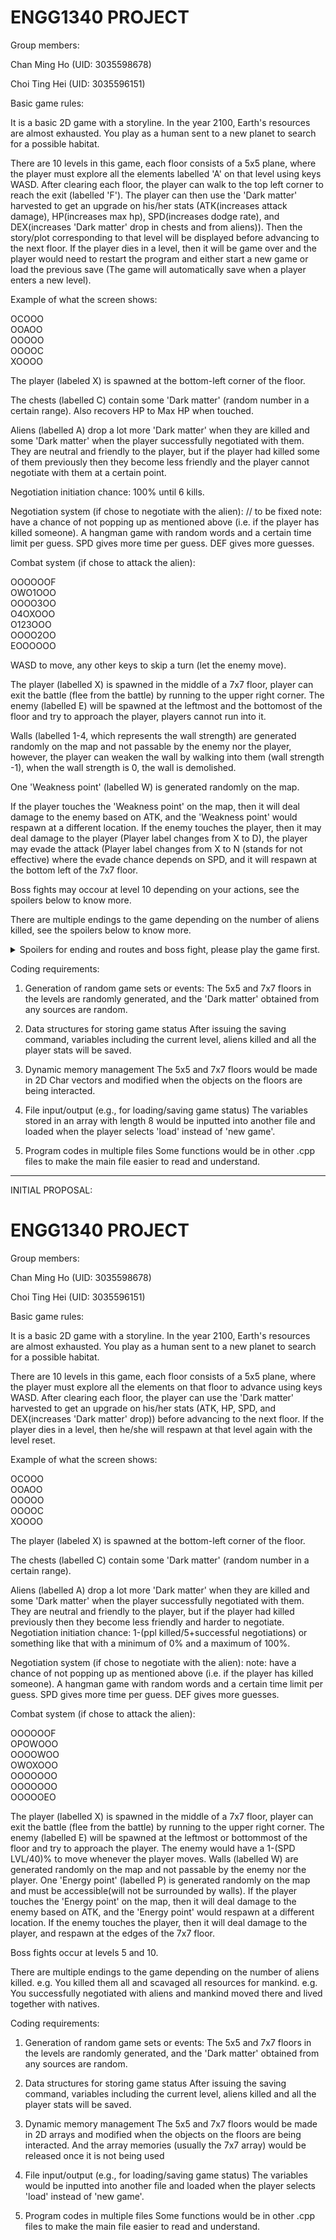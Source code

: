 # ENGG1340 PROJECT

Group members:

Chan Ming Ho (UID: 3035598678)

Choi Ting Hei (UID: 3035596151)

Basic game rules:

It is a basic 2D game with a storyline. In the year 2100, Earth's resources are almost exhausted. You play as a human sent to a new planet to search for a possible habitat.

There are 10 levels in this game, each floor consists of a 5x5 plane, where the player must explore all the elements labelled 'A' on that level using keys WASD. After clearing each floor, the player can walk to the top left corner to reach the exit (labelled 'F'). The player can then use the 'Dark matter' harvested to get an upgrade on his/her stats (ATK(increases attack damage), HP(increases max hp), SPD(increases dodge rate), and DEX(increases 'Dark matter' drop in chests and from aliens)). Then the story/plot corresponding to that level will be displayed before advancing to the next floor. If the player dies in a level, then it will be game over and the player would need to restart the program and either start a new game or load the previous save (The game will automatically save when a player enters a new level).

Example of what the screen shows:

OCOOO  
OOAOO  
OOOOO  
OOOOC  
XOOOO

The player (labeled X) is spawned at the bottom-left corner of the floor.

The chests (labelled C) contain some 'Dark matter' (random number in a certain range). Also recovers HP to Max HP when touched.

Aliens (labelled A) drop a lot more 'Dark matter' when they are killed and some 'Dark matter' when the player successfully negotiated with them. They are neutral and friendly to the player, but if the player had killed some of them previously then they become less friendly and the player cannot negotiate with them at a certain point.

Negotiation initiation chance: 100% until 6 kills.

Negotiation system (if chose to negotiate with the alien): // to be fixed
note: have a chance of not popping up as mentioned above (i.e. if the player has killed someone).
A hangman game with random words and a certain time limit per guess.
SPD gives more time per guess.
DEF gives more guesses.

Combat system (if chose to attack the alien):

OOOOOOF  
OWO1OOO  
OOOO3OO  
O4OXOOO  
O123OOO  
OOOO2OO  
EOOOOOO

WASD to move, any other keys to skip a turn (let the enemy move).

The player (labelled X) is spawned in the middle of a 7x7 floor, player can exit the battle (flee from the battle) by running to the upper right corner.
The enemy (labelled E) will be spawned at the leftmost and the bottomost of the floor and try to approach the player, players cannot run into it.

Walls (labelled 1-4, which represents the wall strength) are generated randomly on the map and not passable by the enemy nor the player, however, the player can weaken the wall by walking into them (wall strength -1), when the wall strength is 0, the wall is demolished.

One 'Weakness point' (labelled W) is generated randomly on the map.

If the player touches the 'Weakness point' on the map, then it will deal damage to the enemy based on ATK, and the 'Weakness point' would respawn at a different location.
If the enemy touches the player, then it may deal damage to the player (Player label changes from X to D), the player may evade the attack (Player label changes from X to N (stands for not effective) where the evade chance depends on SPD, and it will respawn at the bottom left of the 7x7 floor.

Boss fights may occour at level 10 depending on your actions, see the spoilers below to know more.

There are multiple endings to the game depending on the number of aliens killed, see the spoilers below to know more.

<details>
<summary>Spoilers for ending and routes and boss fight, please play the game first.</summary>
   
ending 1: friendly human (you killed no one and happy ending)  
ending 2: Not so friendly human (you killed some and imprisoned the others)  
ending 3: inhuman (you killed all of them)  
 
Boss fight:  
Occurs when the player has killed at least 1 alien. The boss gains more strength (His HP++ and Your Karma--) depending on your actions: How many aliens have you killed & have you killed her daughter.  
Walls are changed into Spikes On The Ground (Labelled U, stands for Under), The boss cannot pass, but the player can step on it to break it but it will deal damage to the player.  
The enemy gains 1 attack range.  
The enemy will break the obstacle in its way after 1 turn when it is stuck.  
The weakness points of the boss changes location every 10 turns when not touched.  
New mechanic-karma will be introduced. Karma with a value of 2-6 (more kills-less kills) will be generated. Each turn that player moves horizontally: karma--. When karma reaches 0, the player's HP will start to drain. Move vertically or break a spike to reset karma.  

Nerfs to the boss in the fight:  
Now the boss can step on the weakness point instead of just the player.  
The boss will be stunned for 3 turns when weakness point is being stepped on.  

When you killed every alien:  

Weakness points moves away from the player every 2 turns.  


</details>

Coding requirements:

1. Generation of random game sets or events:
The 5x5 and 7x7 floors in the levels are randomly generated, and the 'Dark matter' obtained from any sources are random.

2. Data structures for storing game status
After issuing the saving command, variables including the current level, aliens killed and all the player stats will be saved.

3. Dynamic memory management
The 5x5 and 7x7 floors would be made in 2D Char vectors and modified when the objects on the floors are being interacted. 

4. File input/output (e.g., for loading/saving game status)
The variables stored in an array with length 8 would be inputted into another file and loaded when the player selects 'load' instead of 'new game'.
 
5. Program codes in multiple files
Some functions would be in other .cpp files to make the main file easier to read and understand.

-----------------------------------------------------------------------------------------------------------------------
INITIAL PROPOSAL:

# ENGG1340 PROJECT

Group members:

Chan Ming Ho (UID: 3035598678)

Choi Ting Hei (UID: 3035596151)

Basic game rules:

It is a basic 2D game with a storyline. In the year 2100, Earth's resources are almost exhausted. You play as a human sent to a new planet to search for a possible habitat.

There are 10 levels in this game, each floor consists of a 5x5 plane, where the player must explore all the elements on that floor to advance using keys WASD. After clearing each floor, the player can use the 'Dark matter' harvested to get an upgrade on his/her stats (ATK, HP, SPD, and DEX(increases 'Dark matter' drop)) before advancing to the next floor. If the player dies in a level, then he/she will respawn at that level again with the level reset.

Example of what the screen shows:

OCOOO  
OOAOO  
OOOOO  
OOOOC  
XOOOO

The player (labeled X) is spawned at the bottom-left corner of the floor.

The chests (labelled C) contain some 'Dark matter' (random number in a certain range).

Aliens (labelled A) drop a lot more 'Dark matter' when they are killed and some 'Dark matter' when the player successfully negotiated with them. They are neutral and friendly to the player, but if the player had killed previously then they become less friendly and harder to negotiate.
Negotiation initiation chance: 1-(ppl killed/5+successful negotiations) or something like that with a minimum of 0% and a maximum of 100%.

Negotiation system (if chose to negotiate with the alien):
note: have a chance of not popping up as mentioned above (i.e. if the player has killed someone).
A hangman game with random words and a certain time limit per guess.
SPD gives more time per guess.
DEF gives more guesses.

Combat system (if chose to attack the alien):

OOOOOOF  
OPOWOOO  
OOOOWOO  
OWOXOOO  
OOOOOOO  
OOOOOOO  
OOOOOEO

The player (labelled X) is spawned in the middle of a 7x7 floor, player can exit the battle (flee from the battle) by running to the upper right corner.
The enemy (labelled E) will be spawned at the leftmost or bottommost of the floor and try to approach the player. The enemy would have a 1-(SPD LVL/40)% to move whenever the player moves.
Walls (labelled W) are generated randomly on the map and not passable by the enemy nor the player.
One 'Energy point' (labelled P) is generated randomly on the map and must be accessible(will not be surrounded by walls).
If the player touches the 'Energy point' on the map, then it will deal damage to the enemy based on ATK, and the 'Energy point' would respawn at a different location.
If the enemy touches the player, then it will deal damage to the player, and respawn at the edges of the 7x7 floor.

Boss fights occur at levels 5 and 10.

There are multiple endings to the game depending on the number of aliens killed.
e.g. You killed them all and scavaged all resources for mankind.
e.g. You successfully negotiated with aliens and mankind moved there and lived together with natives.

Coding requirements:

1. Generation of random game sets or events:
The 5x5 and 7x7 floors in the levels are randomly generated, and the 'Dark matter' obtained from any sources are random.

2. Data structures for storing game status
After issuing the saving command, variables including the current level, aliens killed and all the player stats will be saved.

3. Dynamic memory management
The 5x5 and 7x7 floors would be made in 2D arrays and modified when the objects on the floors are being interacted. And the array memories (usually the 7x7 array) would be released once it is not being used

4. File input/output (e.g., for loading/saving game status)
The variables would be inputted into another file and loaded when the player selects 'load' instead of 'new game'.
 
5. Program codes in multiple files
Some functions would be in other .cpp files to make the main file easier to read and understand.



